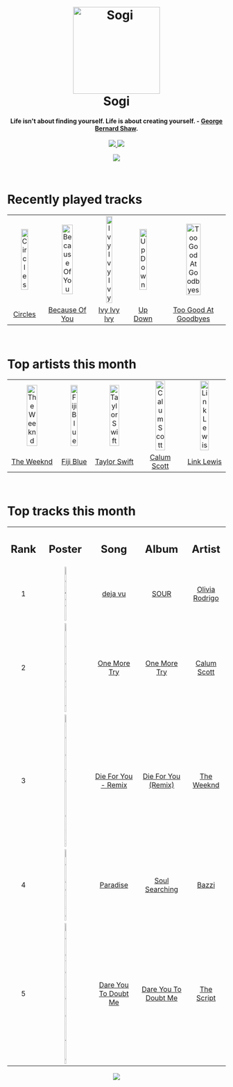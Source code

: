 <h1 align='center'>
  <br>
  <a href='https://www.youtube.com/watch?v=dQw4w9WgXcQ'><img src='https://i.ibb.co/XYSwTqV/kaguya-modified.png' alt='Sogi' width='200'></a>
  <br>
  Sogi
  <br>
</h1>

<h4 align='center'>Life isn't about finding yourself. Life is about creating yourself. - <a href='https://duckduckgo.com/?q=George+Bernard+Shaw' target='_blank'>George Bernard Shaw</a>.</h4>

<p align='center'>
  <a href='https://discord.gg/96EA7ENfV9'>
    <img src='https://img.shields.io/discord/775232281954353183?color=blue&label=Discord'>
  </a>
  <a href='https://sxoxgxi.pythonanywhere.com/'><img src='https://img.shields.io/website?down_color=red&down_message=offline&label=Blog&up_color=light%20green&up_message=online&url=https%3A%2F%2Fsxoxgxi.pythonanywhere.com'></a>
</p>
<p status, align='center'>
  <a href='https://open.spotify.com/user/317777c47jvjnq6zzzwbijw6gbmi'>
    <img src='https://img.shields.io/badge/Playing-Love Me Harder-&?style=social&logo=spotify'>
  </a>
</p status>
<!------ RECENTLY PLAYED ------>

<p recentlyplayed, float='left'>
  <br>
  <h1>Recently played tracks</h1>
  <p></p>
  <table style='width:100%'>
    <tr align='center'>
      <td><img class='artists' src='https://i.scdn.co/image/ab67616d0000b27391bf597d2ed7528de53f71be' alt='Circles' style='width:50%'>
      </td>
      <td><img class='artists' src='https://i.scdn.co/image/ab67616d0000b273ec4f8c81eb9ddee00e01798d' alt='Because Of You' style='width:50%'>
      </td>
      <td><img class='artists' src='https://i.scdn.co/image/ab67616d0000b2738d3a032e8aceb0860299d86d' alt='Ivy Ivy Ivy' style='width:50%'>
      </td>
      <td><img class='artists' src='https://i.scdn.co/image/ab67616d0000b273cccbf4cde69d5bfd03b7fc3a' alt='Up Down' style='width:50%'>
      </td>
      <td><img class='artists' src='https://i.scdn.co/image/ab67616d0000b27308ab2ffa655b2053660096b0' alt='Too Good At Goodbyes' style='width:50%'>
      </td>
    </tr>
    <tr align='center'>
      <td>
      <a href='https://open.spotify.com/track/6KjegbJPzNRetrgFJiHVMp'>Circles</a>
      </td>
      <td>
      <a href='https://open.spotify.com/track/6CFPFnS9EcLs2I0nWqtWci'>Because Of You</a>
      </td>
      <td>
      <a href='https://open.spotify.com/track/4DjyuqJvrr10efe2aGoSYJ'>Ivy Ivy Ivy</a>
      </td>
      <td>
      <a href='https://open.spotify.com/track/2tMI3Vki6rmg1Q1Q5oJDq8'>Up Down</a>
      </td>
      <td>
      <a href='https://open.spotify.com/track/3Bnp8jESRRNiJ6izll3Qds'>Too Good At Goodbyes</a>
      </td>
    </tr>
  </table>
</p recentlyplayed>
<!------ .RECENTLY PLAYED ------>
<!------ TOP ARTISTS ------>

<p topartists, float='left'>
  <br>
  <h1>Top artists this month</h1>
  <p></p>
  <table style='width:100%'>
    <tr align='center'>
      <td><img class='artists' src='https://i.scdn.co/image/ab6761610000e5ebb5f9e28219c169fd4b9e8379' alt='The Weeknd' style='width:50%'>
      </td>
      <td><img class='artists' src='https://i.scdn.co/image/ab6761610000e5eba6391644f3fd2f9136b2ac49' alt='Fiji Blue' style='width:50%'>
      </td>
      <td><img class='artists' src='https://i.scdn.co/image/ab6761610000e5eb5a00969a4698c3132a15fbb0' alt='Taylor Swift' style='width:50%'>
      </td>
      <td><img class='artists' src='https://i.scdn.co/image/ab6761610000e5eba876cce57ccb11531390ed5f' alt='Calum Scott' style='width:50%'>
      </td>
      <td><img class='artists' src='https://i.scdn.co/image/ab6761610000e5eb7fe87aab0b0c1c0d8c9c87fb' alt='Link Lewis' style='width:50%'>
      </td>
    </tr>
    <tr align='center'>
      <td>
      <a href='https://open.spotify.com/artist/1Xyo4u8uXC1ZmMpatF05PJ'>The Weeknd</a>
      </td>
      <td>
      <a href='https://open.spotify.com/artist/1e7K8jD3wRuQfnwDAOeGqe'>Fiji Blue</a>
      </td>
      <td>
      <a href='https://open.spotify.com/artist/06HL4z0CvFAxyc27GXpf02'>Taylor Swift</a>
      </td>
      <td>
      <a href='https://open.spotify.com/artist/6ydoSd3N2mwgwBHtF6K7eX'>Calum Scott</a>
      </td>
      <td>
      <a href='https://open.spotify.com/artist/2aBpZ2C5sQ8eZuHG7xLEAt'>Link Lewis</a>
      </td>
    </tr>
  </table>
</p topartists>
<!------ .TOP ARTISTS ------>

<!------ TOP SONGS ------>

<p topsongs, float='left' >
  <br>
  <h1>Top tracks this month</h1>
  <p></p>
  <table style='width:100%'>
    <tr align='center'>
      <td>
      <h2>Rank</h2>
      </td>
      <td>
      <h2>Poster</h2>
      </td>
      <td>
      <h2>Song</h2>
      </td>
      <td>
      <h2>Album</h2>
      </td>
      <td>
      <h2>Artist</h2>
      </td>
    </tr>
    <tr align='center'>
      <td>
      1
      </td>
      <td><img class='artists' src='https://i.scdn.co/image/ab67616d0000b273a91c10fe9472d9bd89802e5a' alt='deja vu' style='width:10%'>
      </td>
      <td>
      <a href='https://open.spotify.com/track/6HU7h9RYOaPRFeh0R3UeAr'>deja vu</a>
      </td>
      <td>
      <a href='https://open.spotify.com/album/6s84u2TUpR3wdUv4NgKA2j'>SOUR</a>
      </td>
      <td>
      <a href='https://open.spotify.com/artist/1McMsnEElThX1knmY4oliG'>Olivia Rodrigo</a>
      </td>
    </tr>
    <tr align='center'>
      <td>
      2
      </td>
      <td><img class='artists' src='https://i.scdn.co/image/ab67616d0000b273ab5a171262c6a474a3057230' alt='One More Try' style='width:10%'>
      </td>
      <td>
      <a href='https://open.spotify.com/track/6xfXvPKTvGEo5xAXcuiIr5'>One More Try</a>
      </td>
      <td>
      <a href='https://open.spotify.com/album/3RekhTEhQfdXOKlOAgjJiO'>One More Try</a>
      </td>
      <td>
      <a href='https://open.spotify.com/artist/6ydoSd3N2mwgwBHtF6K7eX'>Calum Scott</a>
      </td>
    </tr>
    <tr align='center'>
      <td>
      3
      </td>
      <td><img class='artists' src='https://i.scdn.co/image/ab67616d0000b2738de12a274f6e1df6634f57ec' alt='Die For You - Remix' style='width:10%'>
      </td>
      <td>
      <a href='https://open.spotify.com/track/7oDd86yk8itslrA9HRP2ki'>Die For You - Remix</a>
      </td>
      <td>
      <a href='https://open.spotify.com/album/6Exo0MYoL3XammoTDeihFy'>Die For You (Remix)</a>
      </td>
      <td>
      <a href='https://open.spotify.com/artist/1Xyo4u8uXC1ZmMpatF05PJ'>The Weeknd</a>
      </td>
    </tr>
    <tr align='center'>
      <td>
      4
      </td>
      <td><img class='artists' src='https://i.scdn.co/image/ab67616d0000b2733a376bd9b9b1f4b2686807db' alt='Paradise' style='width:10%'>
      </td>
      <td>
      <a href='https://open.spotify.com/track/0Rx0DJI556Ix5gBny6EWmn'>Paradise</a>
      </td>
      <td>
      <a href='https://open.spotify.com/album/4ZKdRW0AH9sxV09NmWsTkW'>Soul Searching</a>
      </td>
      <td>
      <a href='https://open.spotify.com/artist/4GvEc3ANtPPjt1ZJllr5Zl'>Bazzi</a>
      </td>
    </tr>
    <tr align='center'>
      <td>
      5
      </td>
      <td><img class='artists' src='https://i.scdn.co/image/ab67616d0000b273dd908ecaa1d2fa5979129302' alt='Dare You To Doubt Me' style='width:10%'>
      </td>
      <td>
      <a href='https://open.spotify.com/track/10RUyNnakybrdAhIm65Lkx'>Dare You To Doubt Me</a>
      </td>
      <td>
      <a href='https://open.spotify.com/album/5EUrcYE8wqM2tavV6GXDM3'>Dare You To Doubt Me</a>
      </td>
      <td>
      <a href='https://open.spotify.com/artist/3AQRLZ9PuTAozP28Skbq8V'>The Script</a>
      </td>
    </tr>
  </table>
</p topsongs>
<!------ .TOP SONGS ------>
<p align='center'>
  <img src='https://profile-counter.glitch.me/sxoxgxi/count.svg'>
</p>
